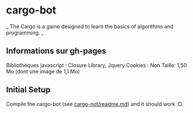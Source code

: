 # cargo-bot

_
The Cargo is a game designed to learn the basics of algorithms and programming. 
_

## Informations sur gh-pages

Bibliothèques javascript : Closure Library, Jquery
Cookies : Non
Taille: 1,50 Mo (dont une image de 1,1 Mo)

## Initial Setup

Compile the cargo-bot (see [cargo-not/readme.md](cargo-not/readme.md)) and it should work :D.
